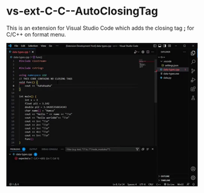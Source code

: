 # vs-ext-C-C--AutoClosingTag

This is an extension for Visual Studio Code which adds the closing tag **;** for C/C++ on format menu.

![Alttext](https://github.com/humzasadiq/vs-ext-C-C--AutoClosingTag/blob/main/ezgif.com-video-to-gif.gif)
